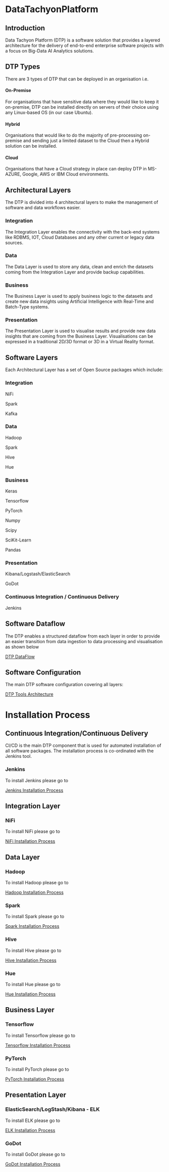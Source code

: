 # DataTachyonPlatform

## Introduction

Data Tachyon Platform (DTP) is a software solution that provides a layered architecture for the delivery of end-to-end enterprise software projects with a focus on Big-Data AI Analytics solutions.

## DTP Types

There are 3 types of DTP that can be deployed in an organisation i.e.

#### On-Premise

For organisations that have sensitive data where they would like to keep it on-premise, DTP can be installed directly on servers of their choice using any Linux-based OS (in our case Ubuntu).

#### Hybrid

Organisations that would like to do the majority of pre-processing on-premise and sending just a limited dataset to the Cloud then a Hybrid solution can be installed.

#### Cloud

Organisations that have a Cloud strategy in place can deploy DTP in MS-AZURE, Google, AWS or IBM Cloud environments.


## Architectural Layers

The DTP is divided into 4 architectural layers to make the management of software and data workflows easier.

### Integration

The Integration Layer enables the connectivity with the back-end systems like RDBMS, IOT, Cloud Databases and any other current or legacy data sources.

### Data

The Data Layer is used to store any data, clean and enrich the datasets coming from the Integration Layer and provide backup capabilities.

### Business

The Business Layer is used to apply business logic to the datasets and create new data insights using Artificial Intelligence with Real-Time and Batch-Type systems.

### Presentation

The Presentation Layer is used to visualise results and provide new data insights that are coming from the Business Layer.
Visualisations can be expressed in a traditional 2D/3D format or 3D in a Virtual Reality format.

## Software Layers

Each Architectural Layer has a set of Open Source packages which include:

### Integration

NiFi

Spark

Kafka

### Data

Hadoop

Spark

Hive

Hue


### Business

Keras

Tensorflow

PyTorch

Numpy

Scipy

SciKit-Learn

Pandas

### Presentation

Kibana/Logstash/ElasticSearch

GoDot

### Continuous Integration / Continuous Delivery

Jenkins

## Software Dataflow

The DTP enables a structured dataflow from each layer in order to provide an easier transition from data ingestion to data processing and visualisation as shown below

[DTP DataFlow](https://github.com/dragomirdev/DataTachyonPlatform/blob/master/documentation/dtp/DTP-1.3-DataFlow.png)


## Software Configuration

The main DTP software configuration covering all layers:

[DTP Tools Architecture](https://github.com/dragomirdev/DataTachyonPlatform/blob/master/documentation/dtp/DTP-1.3-Tools-Architecture.jpg)


# Installation Process 

## Continuous Integration/Continuous Delivery

CI/CD is the main DTP component that is used for automated installation of all software packages.  The installation process is co-ordinated with the Jenkins tool.

### Jenkins

To install Jenkins please go to

[Jenkins Installation Process](/cicd/README.md)

## Integration Layer

### NiFi

To install NiFi please go to

[NiFi Installation Process](/integrationlayer/nifi/README.md)

## Data Layer

### Hadoop

To install Hadoop please go to

[Hadoop Installation Process](/datalayer/hadoop/README.md)


### Spark

To install Spark please go to

[Spark Installation Process](/datalayer/spark/README.md)

### Hive

To install Hive please go to

[Hive Installation Process](/datalayer/hive/README.md)

### Hue

To install Hue please go to

[Hue Installation Process](/datalayer/hue/README.md)

## Business Layer

### Tensorflow

To install Tensorflow please go to

[Tensorflow Installation Process](/businesslayer/README.md)

### PyTorch

To install PyTorch please go to

[PyTorch Installation Process](/businesslayer/README.md)

## Presentation Layer

### ElasticSearch/LogStash/Kibana - ELK

To install ELK please go to

[ELK Installation Process](/presentationlayer/README.md)

### GoDot

To install GoDot please go to

[GoDot Installation Process](/presentationlayer/README.md)

